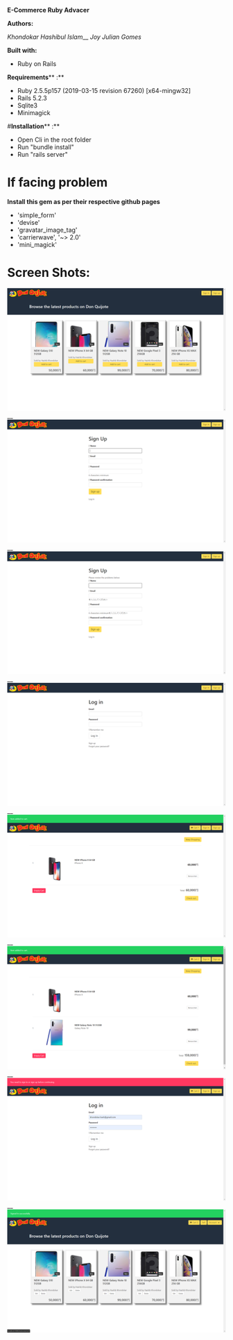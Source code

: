 **E-Commerce Ruby Advacer**

**Authors:**

_Khondokar Hashibul Islam___
_Joy Julian Gomes_



**Built with:**

- Ruby on Rails

**Requirements**** :**

- Ruby 2.5.5p157 (2019-03-15 revision 67260) [x64-mingw32]
- Rails 5.2.3
- Sqlite3
- Minimagick

#**Installation**** :**

- Open Cli in the root folder
- Run "bundle install"
- Run "rails server"
#

# If facing problem
  **Install this gem as per their respective github pages**
  - 'simple_form'
  - 'devise'
  - 'gravatar_image_tag'
  - 'carrierwave', '~> 2.0'
  - 'mini_magick'
#


# Screen Shots:

![](screenshots/1.index.png)__
![](screenshots/2.Registration.png)__
![](screenshots/3.Registration.png)__
![](screenshots/4.Login.png)__
![](screenshots/5.ItemAddedToCart.png)__
![](screenshots/6.ItemAddedToCart.png)__
![](screenshots/7.CheckOutError.png)__
![](screenshots/8.OrderPlaced.png)

#